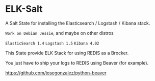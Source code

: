 # ELK-Salt
A Salt State for installing the Elasticsearch / Logstash / Kibana stack.

```Work on Debian Jessie```, and maybe on other distros

```ElasticSearch 1.4```
```Logstash 1.5```
```Kibana 4.02```

This State provide ELK Stack for using REDIS as a Brocker.

You just have to ship your logs to REDIS using Beaver (for example).

https://github.com/josegonzalez/python-beaver
